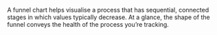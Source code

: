A funnel chart helps visualise a process that has sequential, connected stages in which values typically decrease. At a glance, the shape of the funnel conveys the health of the process you’re tracking.
